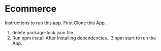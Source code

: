# Ecommerce

Instructions to run this app.
First Clone this App.
1. delete package-lock.json file .
2. Run npm install
After Installing dependencies..
3.npm start to run the App.